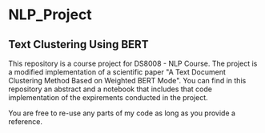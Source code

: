 # NLP_Project
Text Clustering Using BERT
--------------------------------

This repository is a course project for DS8008 - NLP Course. The project is a modified implementation of a scientific paper "A Text Document Clustering Method Based on Weighted BERT Mode". 
You can find in this repository an abstract and a notebook that includes that code implementation of the expirements conducted in the project.

You are free to re-use any parts of my code as long as you provide a reference.
